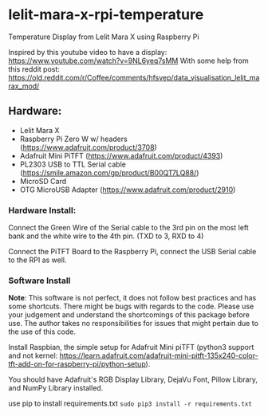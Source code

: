 # lelit-mara-x-rpi-temperature
Temperature Display from Lelit Mara X using Raspberry Pi

Inspired by this youtube video to have a display: https://www.youtube.com/watch?v=9NL6yeq7sMM
With some help from this reddit post:
https://old.reddit.com/r/Coffee/comments/hfsvep/data_visualisation_lelit_marax_mod/

## Hardware:

* Lelit Mara X
* Raspberry Pi Zero W w/ headers (https://www.adafruit.com/product/3708)
* Adafruit Mini PiTFT (https://www.adafruit.com/product/4393)
* PL2303 USB to TTL Serial cable
(https://smile.amazon.com/gp/product/B00QT7LQ88/)
* MicroSD Card
* OTG MicroUSB Adapter (https://www.adafruit.com/product/2910)


### Hardware Install:
Connect the Green Wire of the Serial cable to the 3rd pin on the most left bank and the white wire to the 4th pin. (TXD to 3, RXD to 4)

Connect the PiTFT Board to the Raspberry Pi, connect the USB Serial cable to the RPI as well.

### Software Install

**Note**: This software is not perfect, it does not follow best practices and has some shortcuts. There might be bugs with regards to the code. Please use your judgement and understand the shortcomings of this package before use. The author takes no responsibilities for issues that might pertain due to the use of this code.


Install Raspbian, the simple setup for Adafruit Mini piTFT (python3 support and not kernel: https://learn.adafruit.com/adafruit-mini-pitft-135x240-color-tft-add-on-for-raspberry-pi/python-setup).

You should have Adafruit's RGB Display Library, DejaVu Font, Pillow Library, and NumPy Library installed.


use pip to install requirements.txt
`sudo pip3 install -r requirements.txt`


